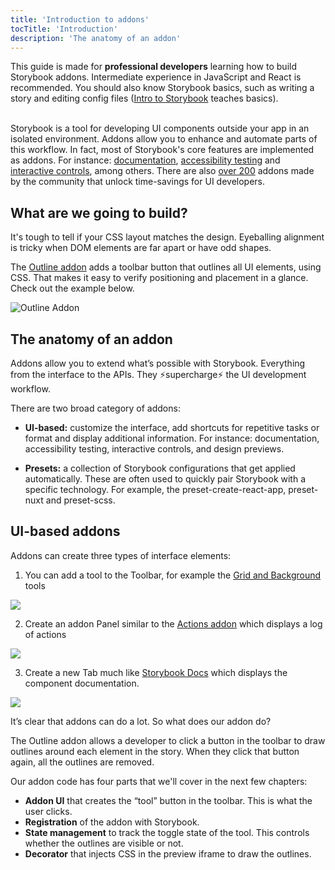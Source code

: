 ```yaml
---
title: 'Introduction to addons'
tocTitle: 'Introduction'
description: 'The anatomy of an addon'
---
```


<div class="aside">This guide is made for <b>professional developers</b> learning how to build Storybook addons. Intermediate experience in JavaScript and React is recommended. You should also know Storybook basics, such as writing a story and editing config files (<a href="/intro-to-storybook">Intro to Storybook</a> teaches basics).
</div>

<br/>

Storybook is a tool for developing UI components outside your app in an isolated environment. Addons allow you to enhance and automate parts of this workflow. In fact, most of Storybook's core features are implemented as addons. For instance: [documentation](https://storybook.js.org/docs/react/writing-docs/introduction), [accessibility testing](https://storybook.js.org/addons/@storybook/addon-a11y) and [interactive controls](https://storybook.js.org/docs/react/essentials/controls), among others. There are also [over 200](https://storybook.js.org/addons) addons made by the community that unlock time-savings for UI developers.

## What are we going to build?

It's tough to tell if your CSS layout matches the design. Eyeballing alignment is tricky when DOM elements are far apart or have odd shapes.

The [Outline addon](https://storybook.js.org/addons/@storybook/addon-outline) adds a toolbar button that outlines all UI elements, using CSS. That makes it easy to verify positioning and placement in a glance. Check out the example below.

![Outline Addon](../../images/outline-addon-hero.gif)

## The anatomy of an addon

Addons allow you to extend what’s possible with Storybook. Everything from the interface to the APIs. They ⚡supercharge⚡ the UI development workflow.

There are two broad category of addons:

- **UI-based:** customize the interface, add shortcuts for repetitive tasks or format and display additional information. For instance: documentation, accessibility testing, interactive controls, and design previews.

- **Presets:** a collection of Storybook configurations that get applied automatically. These are often used to quickly pair Storybook with a specific technology. For example, the preset-create-react-app, preset-nuxt and preset-scss.

## UI-based addons

Addons can create three types of interface elements:

1. You can add a tool to the Toolbar, for example the [Grid and Background](https://storybook.js.org/docs/react/essentials/backgrounds) tools

![](../../images/toolbar.png)

2. Create an addon Panel similar to the [Actions addon](https://storybook.js.org/docs/react/essentials/actions) which displays a log of actions

![](../../images/panel.png)

3. Create a new Tab much like [Storybook Docs](https://storybook.js.org/docs/react/writing-docs/introduction) which displays the component documentation.

![](../../images/tab.png)

It’s clear that addons can do a lot. So what does our addon do?

The Outline addon allows a developer to click a button in the toolbar to draw outlines around each element in the story. When they click that button again, all the outlines are removed.

Our addon code has four parts that we'll cover in the next few chapters:

- **Addon UI** that creates the “tool” button in the toolbar. This is what the user clicks.
- **Registration** of the addon with Storybook.
- **State management** to track the toggle state of the tool. This controls whether the outlines are visible or not.
- **Decorator** that injects CSS in the preview iframe to draw the outlines.

